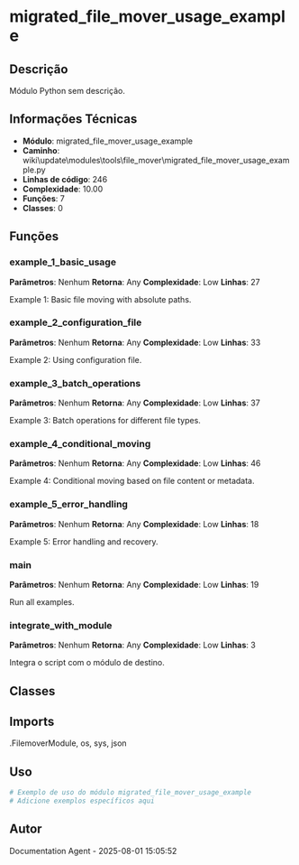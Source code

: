 # migrated_file_mover_usage_example

## Descrição

Módulo Python sem descrição.

## Informações Técnicas

- **Módulo**: migrated_file_mover_usage_example
- **Caminho**: wiki\update\modules\tools\file_mover\migrated_file_mover_usage_example.py
- **Linhas de código**: 246
- **Complexidade**: 10.00
- **Funções**: 7
- **Classes**: 0

## Funções

### example_1_basic_usage

**Parâmetros**: Nenhum
**Retorna**: Any
**Complexidade**: Low
**Linhas**: 27

Example 1: Basic file moving with absolute paths.

### example_2_configuration_file

**Parâmetros**: Nenhum
**Retorna**: Any
**Complexidade**: Low
**Linhas**: 33

Example 2: Using configuration file.

### example_3_batch_operations

**Parâmetros**: Nenhum
**Retorna**: Any
**Complexidade**: Low
**Linhas**: 37

Example 3: Batch operations for different file types.

### example_4_conditional_moving

**Parâmetros**: Nenhum
**Retorna**: Any
**Complexidade**: Low
**Linhas**: 46

Example 4: Conditional moving based on file content or metadata.

### example_5_error_handling

**Parâmetros**: Nenhum
**Retorna**: Any
**Complexidade**: Low
**Linhas**: 18

Example 5: Error handling and recovery.

### main

**Parâmetros**: Nenhum
**Retorna**: Any
**Complexidade**: Low
**Linhas**: 19

Run all examples.

### integrate_with_module

**Parâmetros**: Nenhum
**Retorna**: Any
**Complexidade**: Low
**Linhas**: 3

Integra o script com o módulo de destino.

## Classes

## Imports

.FilemoverModule, os, sys, json

## Uso

```python
# Exemplo de uso do módulo migrated_file_mover_usage_example
# Adicione exemplos específicos aqui
```

## Autor

Documentation Agent - 2025-08-01 15:05:52
